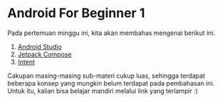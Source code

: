 # Android For Beginner 1

Pada pertemuan minggu ini, kita akan membahas mengenai berikut ini.

1. [Android Studio](Sub-Materi/Activity/Activity.md)
2. [Jetpack Compose](Sub-Materi/Intent/Intent.md) 
2. [Intent](Sub-Materi/Intent/Intent.md) 

Cakupan masing-masing sub-materi cukup luas, sehingga terdapat beberapa konsep yang mungkin belum terdapat pada pembahasan ini. Untuk itu, kalian bisa belajar mandiri melalui link yang terlampir :)
